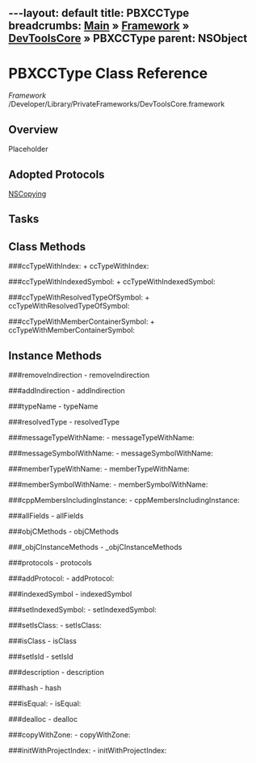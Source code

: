 ---layout: default
title: PBXCCType
breadcrumbs: <a href="/index.html">Main</a> &raquo; <a href="/Frameworks.html">Framework</a> &raquo; <a href="/Frameworks/DevToolsCore.html">DevToolsCore</a> &raquo; PBXCCType
parent: NSObject 
---
# PBXCCType Class Reference

*Framework* /Developer/Library/PrivateFrameworks/DevToolsCore.framework

## Overview

Placeholder

## Adopted Protocols

[NSCopying]()

## Tasks

## Class Methods

<a name="+ccTypeWithIndex:"></a>
###ccTypeWithIndex:
    + ccTypeWithIndex:

<a name="+ccTypeWithIndexedSymbol:"></a>
###ccTypeWithIndexedSymbol:
    + ccTypeWithIndexedSymbol:

<a name="+ccTypeWithResolvedTypeOfSymbol:"></a>
###ccTypeWithResolvedTypeOfSymbol:
    + ccTypeWithResolvedTypeOfSymbol:

<a name="+ccTypeWithMemberContainerSymbol:"></a>
###ccTypeWithMemberContainerSymbol:
    + ccTypeWithMemberContainerSymbol:

## Instance Methods

<a name="-removeIndirection"></a>
###removeIndirection
    - removeIndirection

<a name="-addIndirection"></a>
###addIndirection
    - addIndirection

<a name="-typeName"></a>
###typeName
    - typeName

<a name="-resolvedType"></a>
###resolvedType
    - resolvedType

<a name="-messageTypeWithName:"></a>
###messageTypeWithName:
    - messageTypeWithName:

<a name="-messageSymbolWithName:"></a>
###messageSymbolWithName:
    - messageSymbolWithName:

<a name="-memberTypeWithName:"></a>
###memberTypeWithName:
    - memberTypeWithName:

<a name="-memberSymbolWithName:"></a>
###memberSymbolWithName:
    - memberSymbolWithName:

<a name="-cppMembersIncludingInstance:"></a>
###cppMembersIncludingInstance:
    - cppMembersIncludingInstance:

<a name="-allFields"></a>
###allFields
    - allFields

<a name="-objCMethods"></a>
###objCMethods
    - objCMethods

<a name="-_objCInstanceMethods"></a>
###_objCInstanceMethods
    - _objCInstanceMethods

<a name="-protocols"></a>
###protocols
    - protocols

<a name="-addProtocol:"></a>
###addProtocol:
    - addProtocol:

<a name="-indexedSymbol"></a>
###indexedSymbol
    - indexedSymbol

<a name="-setIndexedSymbol:"></a>
###setIndexedSymbol:
    - setIndexedSymbol:

<a name="-setIsClass:"></a>
###setIsClass:
    - setIsClass:

<a name="-isClass"></a>
###isClass
    - isClass

<a name="-setIsId"></a>
###setIsId
    - setIsId

<a name="-description"></a>
###description
    - description

<a name="-hash"></a>
###hash
    - hash

<a name="-isEqual:"></a>
###isEqual:
    - isEqual:

<a name="-dealloc"></a>
###dealloc
    - dealloc

<a name="-copyWithZone:"></a>
###copyWithZone:
    - copyWithZone:

<a name="-initWithProjectIndex:"></a>
###initWithProjectIndex:
    - initWithProjectIndex:

